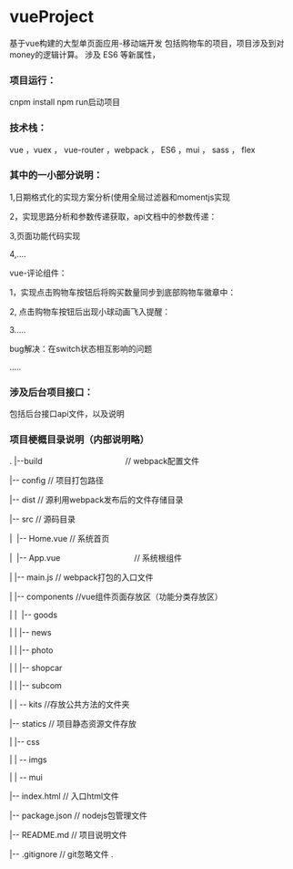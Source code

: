 # vueProject
基于vue构建的大型单页面应用-移动端开发
包括购物车的项目，项目涉及到对money的逻辑计算。
涉及 ES6 等新属性，

### 项目运行：
cnpm install
npm run启动项目

### 技术栈：
vue ，vuex ， vue-router ，webpack ， ES6 ，mui ， sass ， flex 

### 其中的一小部分说明：

1,日期格式化的实现方案分析(使用全局过滤器和momentjs实现

2，实现思路分析和参数传递获取，api文档中的参数传递：

3,页面功能代码实现

4,....

vue-评论组件：

1，实现点击购物车按钮后将购买数量同步到底部购物车徽章中：

2, 点击购物车按钮后出现小球动画飞入提醒：

3.....


bug解决：在switch状态相互影响的问题

.....

### 涉及后台项目接口：
包括后台接口api文件，以及说明

### 项目梗概目录说明（内部说明略）
.
|--build                                       // webpack配置文件

|-- config                                     // 项目打包路径

|-- dist                                       // 源利用webpack发布后的文件存储目录

|-- src                                        // 源码目录

|  |-- Home.vue                                // 系统首页

|  |-- App.vue                                 // 系统根组件

|  |-- main.js                                 // webpack打包的入口文件

|   |-- components                             //vue组件页面存放区（功能分类存放区）

|  |   |-- goods      

|  |   |-- news  

|  |   |-- photo 

|  |   |-- shopcar       

|  |   |-- subcom       

|  | -- kits                                      //存放公共方法的文件夹

|-- statics                                       // 项目静态资源文件存放

|  |-- css       

|  | -- imgs   

|  | -- mui   

|-- index.html                                    // 入口html文件

|-- package.json                                  // nodejs包管理文件

|-- README.md                                     // 项目说明文件

|-- .gitignore                                    // git忽略文件
.
